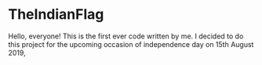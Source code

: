 # TheIndianFlag
Hello, everyone! This is the first ever code written by me.
I decided to do this project for the upcoming occasion of independence day on 15th August 2019, 

